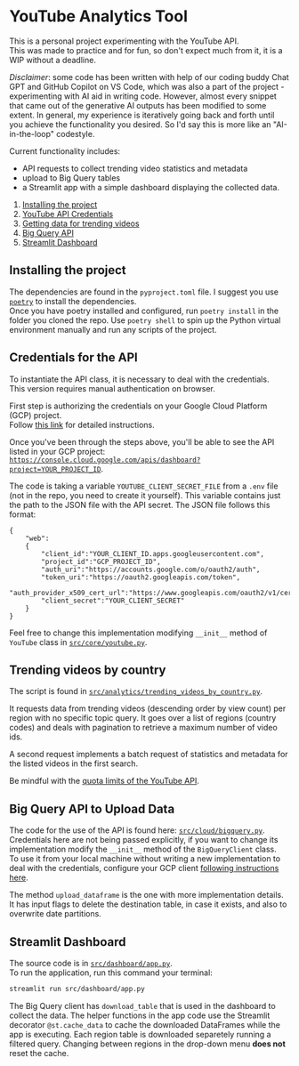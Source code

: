 # YouTube Analytics Tool

This is a personal project experimenting with the YouTube API.  
This was made to practice and for fun, so don't expect much from it, it is a WIP without a deadline.  

_Disclaimer_: some code has been written with help of our coding buddy Chat GPT and GitHub Copilot on VS Code, which was also a part of the project - experimenting with AI aid in writing code. However, almost every snippet that came out of the generative AI outputs has been modified to some extent. In general, my experience is iteratively going back and forth until you achieve the functionality you desired. So I'd say this is more like an "AI-in-the-loop" codestyle.

Current functionality includes:
- API requests to collect trending video statistics and metadata
- upload to Big Query tables
- a Streamlit app with a simple dashboard displaying the collected data.  


1. [Installing the project](#installing-the-project)  
2. [YouTube API Credentials](#credentials-for-the-api)
3. [Getting data for trending videos](#trending-videos-by-country)
4. [Big Query API](#big-query-api-to-upload-data)
5. [Streamlit Dashboard](#streamlit-dashboard)  


## Installing the project

The dependencies are found in the `pyproject.toml` file.
I suggest you use [`poetry`](https://python-poetry.org/) to install the dependencies.  
Once you have poetry installed and configured, run `poetry install` in the folder you cloned the repo.  Use `poetry shell` to spin up the Python virtual environment manually and run any scripts of the project.


## Credentials for the API

To instantiate the API class, it is necessary to deal with the credentials.  
This version requires manual authentication on browser.  

First step is authorizing the credentials on your Google Cloud Platform (GCP) project.  
Follow [this link](https://developers.google.com/youtube/registering_an_application#create_project) for detailed instructions.  


Once you've been through the steps above, you'll be able to see the API listed in your GCP project: [`https://console.cloud.google.com/apis/dashboard?project=YOUR_PROJECT_ID`](https://console.cloud.google.com/apis/dashboard).

The code is taking a variable `YOUTUBE_CLIENT_SECRET_FILE` from a `.env` file (not in the repo, you need to create it yourself). This variable contains just the path to the JSON file with the API secret. The JSON file follows this format:
```
{
	"web":
	{
		"client_id":"YOUR_CLIENT_ID.apps.googleusercontent.com",
		"project_id":"GCP_PROJECT_ID",
		"auth_uri":"https://accounts.google.com/o/oauth2/auth",
		"token_uri":"https://oauth2.googleapis.com/token",
		"auth_provider_x509_cert_url":"https://www.googleapis.com/oauth2/v1/certs",
		"client_secret":"YOUR_CLIENT_SECRET"
	}
}
```

Feel free to change this implementation modifying `__init__` method of `YouTube` class in [`src/core/youtube.py`](src/core/youtube.py).

## Trending videos by country

The script is found in [`src/analytics/trending_videos_by_country.py`](src/analytics/trending_videos_by_country.py).  

It requests data from trending videos (descending order by view count) per region with no specific topic query. It goes over a list of regions (country codes) and deals with pagination to retrieve a maximum number of video ids.  

A second request implements a batch request of statistics and metadata for the listed videos in the first search.  

Be mindful with the [quota limits of the YouTube API](https://developers.google.com/youtube/v3/determine_quota_cost).  

## Big Query API to Upload Data

The code for the use of the API is found here: [`src/cloud/bigquery.py`](src/cloud/bigquery.py).  
Credentials here are not being passed explicitly, if you want to change its implementation modify the `__init__` method of the `BigQueryClient` class.  
To use it from your local machine without writing a new implementation to deal with the credentials, configure your GCP client [following instructions here](https://cloud.google.com/bigquery/docs/bigquery-web-ui#before_you_begin).  

The method `upload_dataframe` is the one with more implementation details. It has input flags to delete the destination table, in case it exists, and also to overwrite date partitions.

## Streamlit Dashboard

The source code is in [`src/dashboard/app.py`](src/dashboard/app.py).  
To run the application, run this command your terminal:  
```bash
streamlit run src/dashboard/app.py 
```  

The Big Query client has `download_table` that is used in the dashboard to collect the data. The helper functions in the app code use the Streamlit decorator `@st.cache_data` to cache the downloaded DataFrames while the app is executing. Each region table is downloaded separetely running a filtered query. Changing between regions in the drop-down menu **does not** reset the cache.